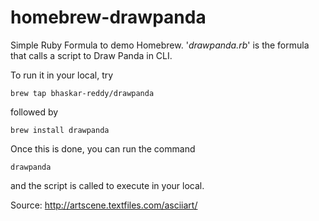 # homebrew-drawpanda

Simple Ruby Formula to demo Homebrew. 
'_drawpanda.rb_' is the formula that calls a script to Draw Panda in CLI.

To run it in your local, try

`brew tap bhaskar-reddy/drawpanda`

followed by 

`brew install drawpanda`

Once this is done, you can run the command

`drawpanda`

and the script is called to execute in your local.

Source: http://artscene.textfiles.com/asciiart/
